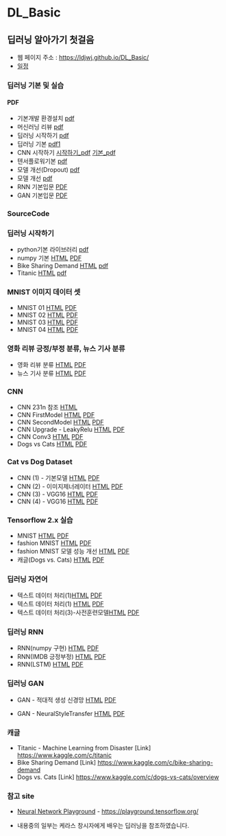 # DL_Basic
 

##  딥러닝 알아가기 첫걸음
 * 웹 페이지 주소 : https://ldjwj.github.io/DL_Basic/
 * [일정](https://ldjwj.github.io/DL_Basic/plan20201221.png)
 
### 딥러닝 기본 및 실습
#### PDF
 * 기본개발 환경설치 [pdf](https://ldjwj.github.io/DL_Basic/part04_01_dl_start/01_DL_BASIC_ENV_MAKE.pdf)
 * 머신러닝 리뷰 [pdf](https://ldjwj.github.io/DL_Basic/part04_01_dl_start/01A_DLML_Review_v121_2001_pdfver.pdf)
 * 딥러닝 시작하기 [pdf](https://ldjwj.github.io/DL_Basic/딥러닝기본_DL01_딥러닝입문_v10_2111.pdf)
 * 딥러닝 기본 [pdf1](https://ldjwj.github.io/DL_Basic/딥러닝기본_DL02_딥러닝기본_v11_2108.pdf) 
 * CNN 시작하기  [시작하기_pdf](https://ldjwj.github.io/DL_Basic/딥러닝기본_DL03_CNN01_알고리즘_v02_2108.pdf)
 [기본_pdf](https://ldjwj.github.io/DL_Basic/딥러닝기본_DL03_CNN02_알고리즘_v02_2108.pdf)
 * 텐서플로워기본  [pdf](https://ldjwj.github.io/DL_Basic/딥러닝입문_DL04_tf2.0소개_2002_v02.pdf)
 * 모델 개선(Dropout) [pdf](https://ldjwj.github.io/DL_Basic/part04_07_dl_modelUp/DL03_02_DROPOUT.pdf)
 * 모델 개선 [pdf](https://ldjwj.github.io/DL_Basic/part04_07_dl_modelUp/DL03_CNN_ModelUp_202012_v01.pdf)
 * RNN 기본입문 [PDF](https://ldjwj.github.io/DL_Basic/part04_09_RNN/ch06_RNN_이론_202012_v10.pdf)
 * GAN 기본입문 [PDF](https://ldjwj.github.io/DL_Basic/part04_09_GAN/part04_DL04_기본_GAN_202012_v04_.pdf)
 
### SourceCode 
### 딥러닝 시작하기
 * python기본 라이브러리 [pdf](https://ldjwj.github.io/DL_Basic/part04_01_dl_start/DL01_01_Python_Library_v10.pdf)
 * numpy 기본 [HTML](https://ldjwj.github.io/DL_Basic/part04_01_dl_start/ch01_01_KerasStart_numpy.html)        [PDF](https://ldjwj.github.io/DL_Basic/part04_01_dl_start/ch01_01_KerasStart_numpy.pdf)
 * Bike Sharing Demand [HTML](https://ldjwj.github.io/DL_Basic/part04_01_dl_start/ch01_02_Neural_Net_Bike.html)   [pdf](https://ldjwj.github.io/DL_Basic/part04_01_dl_start/ch01_02_Neural_Net_Bike.pdf)
 * Titanic [HTML](https://ldjwj.github.io/DL_Basic/part04_01_dl_start/ch01_03_Neural_Net_Titanic.html)   [pdf](https://ldjwj.github.io/DL_Basic/part04_01_dl_start/ch01_03_Neural_Net_Titanic.pdf)
 
### MNIST 이미지 데이터 셋
 * MNIST 01 [HTML](https://ldjwj.github.io/DL_Basic/part04_02_dl_mnist/ch01_04_DL_mnist01_firstmodel.html)        [PDF](https://ldjwj.github.io/DL_Basic/part04_02_dl_mnist/ch01_04_DL_mnist01_firstmodel.pdf)
 * MNIST 02 [HTML](https://ldjwj.github.io/DL_Basic/part04_02_dl_mnist/ch01_04_DL_mnist02_up.html)        [PDF](https://ldjwj.github.io/DL_Basic/part04_02_dl_mnist/ch01_04_DL_mnist02_up.pdf)
 * MNIST 03 [HTML](https://ldjwj.github.io/DL_Basic/part04_02_dl_mnist/ch01_05_DL_mnist03_up.html)        [PDF](https://ldjwj.github.io/DL_Basic/part04_02_dl_mnist/ch01_05_DL_mnist03_up.pdf)
 * MNIST 04 [HTML](https://ldjwj.github.io/DL_Basic/part04_02_dl_mnist/ch02_06_DL_mnist04_EarlyStop.html)        [PDF](https://ldjwj.github.io/DL_Basic/part04_02_dl_mnist/ch02_06_DL_mnist04_EarlyStop.pdf)
 
### 영화 리뷰 긍정/부정 분류, 뉴스 기사 분류
 * 영화 리뷰 분류 [HTML](https://ldjwj.github.io/DL_Basic/part04_03_dl_pratice/ch03_01_01_movie_classification.html)        [PDF](https://ldjwj.github.io/DL_Basic/part04_03_dl_pratice/ch03_01_01_movie_classification.pdf)
 * 뉴스 기사 분류 [HTML](https://ldjwj.github.io/DL_Basic/part04_03_dl_pratice/ch03_05_01_news_classification.html)        [PDF](https://ldjwj.github.io/DL_Basic/part04_03_dl_pratice/ch03_05_01_news_classification.pdf)
 
### CNN
 * CNN 231n 참조 [HTML](https://ldjwj.github.io/DL_Basic/part04_04_dl_cnn_02/ch05_04_CNN_D_add_cs231n.html)
 * CNN FirstModel [HTML](https://ldjwj.github.io/DL_Basic/part04_04_dl_cnn_01/ch05_01_Keras_LAB01_CNN_A1.html)   [PDF](https://ldjwj.github.io/DL_Basic/part04_04_dl_cnn_01/ch05_01_Keras_LAB01_CNN_A1.pdf)
 * CNN SecondModel [HTML](https://ldjwj.github.io/DL_Basic/part04_04_dl_cnn_01/ch05_02_keras_LAB02_CNN_A2.html)   [PDF](https://ldjwj.github.io/DL_Basic/part04_04_dl_cnn_01/ch05_02_keras_LAB02_CNN_A2.pdf)
 * CNN Upgrade - LeakyRelu [HTML](https://ldjwj.github.io/DL_Basic/part04_04_dl_cnn_01/ch05_02_keras_LAB03_CNN_add_B1.html)   [PDF](https://ldjwj.github.io/DL_Basic/part04_04_dl_cnn_01/ch05_02_keras_LAB03_CNN_add_B1.pdf)
 * CNN Conv3 [HTML](https://ldjwj.github.io/DL_Basic/part04_04_dl_cnn_01/ch05_02_keras_LAB04_CNN_add_B2.html)   [PDF](https://ldjwj.github.io/DL_Basic/part04_04_dl_cnn_01/ch05_02_keras_LAB04_CNN_add_B2.pdf)
 * Dogs vs Cats [HTML](https://ldjwj.github.io/DL_Basic/part04_06_dl_tf2x/ch05_11_tf20_CatsAndDog(1).html) [PDF](https://ldjwj.github.io/DL_Basic/part04_06_dl_tf2x/ch05_11_tf20_CatsAndDog(1).pdf)
 
### Cat vs Dog Dataset
 * CNN (1) - 기본모델 [HTML](https://ldjwj.github.io/DL_Basic/part04_05_dl_cnn_catvsdog/ch05_07_CNN_CatvsDogs(1)_wcolab.html) [PDF](https://ldjwj.github.io/DL_Basic/part04_05_dl_cnn_catvsdog/ch05_07_CNN_CatvsDogs(1)_wcolab.pdf)
 * CNN (2) - 이미지제너레이터 [HTML](https://ldjwj.github.io/DL_Basic/part04_05_dl_cnn_catvsdog/ch05_07_CNN_CatvsDogs(2)_wcolab.html) [PDF](https://ldjwj.github.io/DL_Basic/part04_05_dl_cnn_catvsdog/ch05_07_CNN_CatvsDogs(2)_wcolab.pdf)
 * CNN (3) - VGG16 [HTML](https://ldjwj.github.io/DL_Basic/part04_05_dl_cnn_catvsdog/ch05_07_VGG_CatvsDogs(3)_wColab.html) [PDF](https://ldjwj.github.io/DL_Basic/part04_05_dl_cnn_catvsdog/ch05_07_VGG_CatvsDogs(3)_wColab.pdf)
 * CNN (4) - VGG16 [HTML](https://ldjwj.github.io/DL_Basic/part04_05_dl_cnn_catvsdog/ch05_07_VGG_CatvsDogs(4)_wColab.html) [PDF](https://ldjwj.github.io/DL_Basic/part04_05_dl_cnn_catvsdog/ch05_07_VGG_CatvsDogs(4)_wColab.pdf)

### Tensorflow 2.x 실습
 * MNIST  [HTML](https://ldjwj.github.io/DL_Basic/part04_06_dl_tf2x/ch05_09_tf20_start.html) [PDF](https://ldjwj.github.io/DL_Basic/part04_06_dl_tf2x/ch05_09_tf20_start.pdf)
 * fashion MNIST  [HTML](https://ldjwj.github.io/DL_Basic/part04_06_dl_tf2x/ch05_10_tf20_fashionMNIST_v11.html) [PDF](https://ldjwj.github.io/DL_Basic/part04_06_dl_tf2x/ch05_10_tf20_fashionMNIST_v11.pdf)
 * fashion MNIST 모델 성능 개선 [HTML](https://ldjwj.github.io/DL_Basic/part04_07_dl_modelUp/ch05_10_tf20_fashionMNIST_Up_v11.html) [PDF](https://ldjwj.github.io/DL_Basic/part04_07_dl_modelUp/ch05_10_tf20_fashionMNIST_Up_v11.pdf)
 * 캐글(Dogs vs. Cats)  [HTML](https://ldjwj.github.io/DL_Basic/part04_06_dl_tf2x/ch05_11_tf20_CatsandDog(2)_onkaggle.html) [PDF](https://ldjwj.github.io/DL_Basic/part04_06_dl_tf2x/ch05_11_tf20_CatsandDog(2)_onkaggle.pdf)

### 딥러닝 자연어
 * 텍스트 데이터 처리(1)[HTML](https://ldjwj.github.io/DL_Basic/part04_08_text/ch06_textA_preprocessing_onehot.html) [PDF](https://ldjwj.github.io/DL_Basic/part04_08_text/ch06_textA_preprocessing_onehot.pdf)
 * 텍스트 데이터 처리(1) [HTML](https://ldjwj.github.io/DL_Basic/part04_08_text/ch06_textB_wordembedding.html) [PDF](https://ldjwj.github.io/DL_Basic/part04_08_text/ch06_textB_wordembedding.pdf)
 * 텍스트 데이터 처리(3)-사전훈련모델[HTML](https://ldjwj.github.io/DL_Basic/part04_08_text/ch06_textC_pretrained.html) [PDF](https://ldjwj.github.io/DL_Basic/part04_08_text/ch06_textC_pretrained.pdf)
 
### 딥러닝 RNN
 * RNN(numpy 구현) [HTML](https://ldjwj.github.io/DL_Basic/part04_09_RNN/ch06_RNN01_simpleRNN.html) [PDF](https://ldjwj.github.io/DL_Basic/part04_09_RNN/ch06_RNN01_simpleRNN.pdf)
 * RNN(IMDB 긍정부정) [HTML](https://ldjwj.github.io/DL_Basic/part04_09_RNN/ch06_RNN02_IMDB.html) [PDF](https://ldjwj.github.io/DL_Basic/part04_09_RNN/ch06_RNN02_IMDB.pdf)
 * RNN(LSTM) [HTML](https://ldjwj.github.io/DL_Basic/part04_09_RNN/ch06_02_RNN_LSTM.html) [PDF](https://ldjwj.github.io/DL_Basic/part04_09_RNN/ch06_02_RNN_LSTM.pdf)
 
### 딥러닝 GAN
 * GAN - 적대적 생성 신경망
[HTML](https://ldjwj.github.io/DL_Basic/part04_09_gan/ch08_03_keras_gan실습.html) [PDF](https://ldjwj.github.io/DL_Basic/part04_09_GAN/ch08_03_keras_gan실습.pdf)

 * GAN - NeuralStyleTransfer
[HTML](https://ldjwj.github.io/DL_Basic/part04_09_gan/ch08_03_keras_GAN_NeuralStyleTransfer.html) [PDF](https://ldjwj.github.io/DL_Basic/part04_09_GAN/ch08_03_keras_GAN_NeuralStyleTransfer.pdf)

 
### 캐글
 * Titanic - Machine Learning from Disaster [Link] https://www.kaggle.com/c/titanic
 * Bike Sharing Demand [Link] https://www.kaggle.com/c/bike-sharing-demand
 * Dogs vs. Cats [Link] https://www.kaggle.com/c/dogs-vs-cats/overview


### 참고 site
 * [Neural Network Playground](https://playground.tensorflow.org/) - https://playground.tensorflow.org/


* 내용중의 일부는 케라스 창시자에게 배우는 딥러닝을 참조하였습니다.
